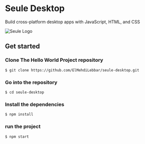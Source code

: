 # Seule Desktop
Build cross-platform desktop apps with JavaScript, HTML, and CSS 

![Seule Logo](https://raw.githubusercontent.com/ElMehdiLebbar/seule-desktop/master/logo.png)

## Get started

### Clone The Hello World Project repository

```console
$ git clone https://github.com/ElMehdiLebbar/seule-desktop.git
```

### Go into the repository 

```console
$ cd seule-desktop
```

### Install the dependencies

```console
$ npm install
```

### run the project

```console
$ npm start
```
